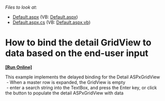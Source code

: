 <!-- default file list -->
*Files to look at*:

* [Default.aspx](./CS/WebSite/Default.aspx) (VB: [Default.aspx](./VB/WebSite/Default.aspx))
* [Default.aspx.cs](./CS/WebSite/Default.aspx.cs) (VB: [Default.aspx.vb](./VB/WebSite/Default.aspx.vb))
<!-- default file list end -->
# How to bind the detail GridView to data based on the end-user input
<!-- run online -->
**[[Run Online]](https://codecentral.devexpress.com/e374)**
<!-- run online end -->


<p>This example implements the delayed binding for the Detail ASPxGridView<br />
 - When a master row is expanded, the GridView is empty<br />
 -  enter a search string into the TextBox, and press the Enter key, or click the button to populate the detail ASPxGridView with data</p>

<br/>


